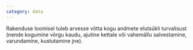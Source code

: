```yaml
---
category: data
---
```

Rakenduse loomisel tuleb arvesse võtta kogu andmete elutsükli turvalisust (nende
kogumine võrgu kaudu, ajutine kettale või vahemällu salvestamine, varundamine,
kustutamine jne).
